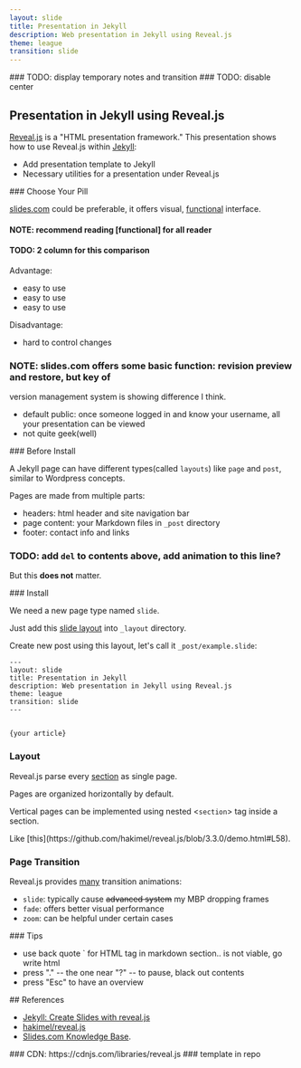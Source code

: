 ```yaml
---
layout: slide
title: Presentation in Jekyll
description: Web presentation in Jekyll using Reveal.js
theme: league
transition: slide
---
```



<section data-markdown>
### TODO: display temporary notes and transition
### TODO: disable center


## Presentation in Jekyll using Reveal.js

[Reveal.js](http://lab.hakim.se/reveal-js/#/) is a "HTML presentation framework."
This presentation shows how to use Reveal.js within [Jekyll](https://jekyllrb.com/):

- Add presentation template to Jekyll
- Necessary utilities for a presentation under Reveal.js

</section>

<section data-markdown>
### Choose Your Pill

[slides.com](https://slides.com) could be preferable,
it offers visual, [functional](http://lab.hakim.se/reveal-js) interface.

#### NOTE: recommend reading [functional] for all reader

#### TODO: 2 column for this comparison

Advantage:

- easy to use
- easy to use
- easy to use

Disadvantage:

- hard to control changes
### NOTE: slides.com offers some basic function: revision preview and restore, but key of
version management system is showing difference I think.
- default public: once someone logged in and know your username, all your presentation can be viewed
- not quite geek(well)
</section>

<section data-markdown>
### Before Install

A Jekyll page can have different types(called `layouts`) like `page` and `post`, similar to Wordpress concepts.

Pages are made from multiple parts:

- headers: html header and site navigation bar
- page content: your Markdown files in `_post` directory
- footer: contact info and links

### TODO: add `del` to contents above, add animation to this line?
But this **does not** matter.
</section>


<section data-markdown>
### Install

We need a new page type named `slide`.

Just add this [slide layout](https://raw.githubusercontent.com/ahxxm/ahxxm.github.io/master/_layouts/slide.html) into `_layout` directory.

Create new post using this layout, let's call it `_post/example.slide`:
```
---
layout: slide
title: Presentation in Jekyll
description: Web presentation in Jekyll using Reveal.js
theme: league
transition: slide
---


{your article}
```
</section>


<section>
<section data-markdown>

### Layout

Reveal.js parse every [section](https://github.com/hakimel/reveal.js/blob/3.3.0/demo.html#L51) as single page.

Pages are organized horizontally by default.

Vertical pages can be implemented using nested <`section`> tag inside a section.

</section>
<section data-markdown>
Like [this](https://github.com/hakimel/reveal.js/blob/3.3.0/demo.html#L58).
</section>
</section>

<section>
<h3>Page Transition</h3>

<p>Reveal.js provides <a href="https://github.com/hakimel/reveal.js/blob/3.3.0/demo.html#L148">many</a> transition animations:</p>
<ul>
  <li><code>slide</code>: typically cause <del>advanced system</del> my MBP dropping frames</li>
  <li><code>fade</code>: offers better visual performance</li>
  <li><code>zoom</code>: can be helpful under certain cases</li>
</ul>

</section>


<section data-markdown>
### Tips

- use back quote ` for HTML tag in markdown section.. is not viable, go write html
- press "." -- the one near "?" -- to pause, black out contents
- press "Esc" to have an overview
</section>

<section data-markdown>
## References

- [Jekyll: Create Slides with reveal.js](http://luugiathuy.com/2015/04/jekyll-create-slides-with-revealjs/)
- [hakimel/reveal.js](https://github.com/hakimel/reveal.js/)
- [Slides.com Knowledge Base](http://help.slides.com/knowledgebase).
</section>

<section data-markdown>
### CDN: https://cdnjs.com/libraries/reveal.js
### template in repo
</section>




